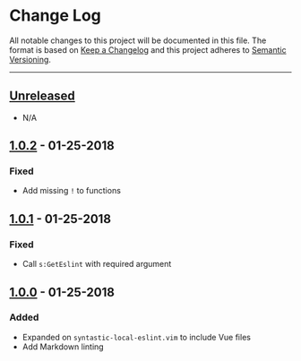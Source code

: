 # Change Log

All notable changes to this project will be documented in this file. The format is based on
[Keep a Changelog](http://keepachangelog.com/en/1.0.0/) and this project adheres to
[Semantic Versioning](http://semver.org/spec/v2.0.0.html).

---

## [Unreleased](https://github.com/tylucaskelley/syntastic-local-eslint/compare/1.0.2...HEAD)

- N/A

## [1.0.2](https://github.com/tylucaskelley/syntastic-local-eslint/compare/1.0.1...1.0.2) - 01-25-2018

### Fixed

- Add missing `!` to functions

## [1.0.1](https://github.com/tylucaskelley/syntastic-local-eslint/compare/1.0.0...1.0.1) - 01-25-2018

### Fixed

- Call `s:GetEslint` with required argument

## [1.0.0](https://github.com/tylucaskelley/syntastic-local-eslint/releases/tag/1.0.0) - 01-25-2018

### Added

- Expanded on `syntastic-local-eslint.vim` to include Vue files
- Add Markdown linting
